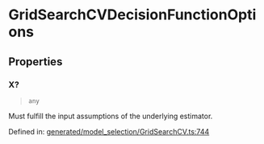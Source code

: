 # GridSearchCVDecisionFunctionOptions

## Properties

### X?

> `any`

Must fulfill the input assumptions of the underlying estimator.

Defined in:  [generated/model\_selection/GridSearchCV.ts:744](https://github.com/transitive-bullshit/scikit-learn-ts/blob/122b3c0/packages/sklearn/src/generated/model_selection/GridSearchCV.ts#L744)
